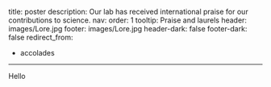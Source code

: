 title: poster
description: Our lab has received international praise for our contributions to science.
nav:
  order: 1
  tooltip: Praise and laurels
header: images/Lore.jpg
footer: images/Lore.jpg
header-dark: false
footer-dark: false
redirect_from:
  - accolades
---

Hello
